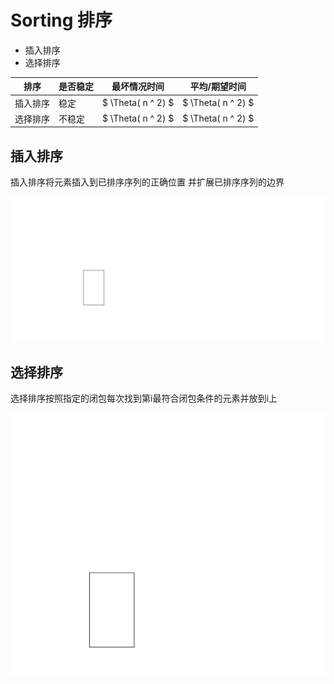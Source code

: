 # Sorting 排序

+ 插入排序
+ 选择排序

| 排序     | 是否稳定 | 最坏情况时间      | 平均/期望时间     |
|----------|----------|-------------------|-------------------|
| 插入排序 | 稳定     | $ \Theta( n ^ 2) $ | $ \Theta( n ^ 2) $ |
| 选择排序 | 不稳定   | $ \Theta( n ^ 2) $ | $ \Theta( n ^ 2) $ |



## 插入排序
插入排序将元素插入到已排序序列的正确位置 并扩展已排序序列的边界

[![Insertion_sort](./insertion_sort.svg)](./insertion_sort.svg)

## 选择排序
选择排序按照指定的闭包每次找到第i最符合闭包条件的元素并放到i上

[![Selection_Sort](./selection_sort.svg)](./selection_sort.svg)

